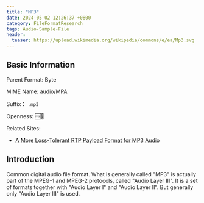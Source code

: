 ```yaml
---
title: "MP3"
date: 2024-05-02 12:26:37 +0800
category: FileFormatResearch
tags: Audio-Sample-File
header:
  teaser: https://upload.wikimedia.org/wikipedia/commons/e/ea/Mp3.svg
---
```


## Basic Information

Parent Format: Byte

MIME Name: audio/MPA

Suffix： `.mp3`

Openness: 🆓📖

Related Sites:

* [A More Loss-Tolerant RTP Payload Format for MP3 Audio](https://datatracker.ietf.org/doc/html/rfc3119)

## Introduction

Common digital audio file format. What is generally called "MP3" is actually part of the MPEG-1 and MPEG-2 protocols, called "Audio Layer III". It is a set of formats together with "Audio Layer I" and "Audio Layer II". But generally only "Audio Layer III" is used.
